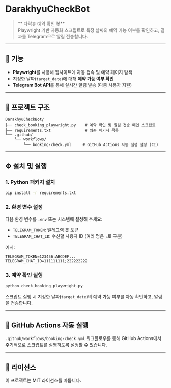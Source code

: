 # DarakhyuCheckBot

> ** 다락휴 예약 확인 봇**  
> Playwright 기반 자동화 스크립트로 특정 날짜의 예약 가능 여부를 확인하고, 결과를 Telegram으로 알림 전송합니다.

---

## 📌 기능

- **Playwright**를 사용해 웹사이트에 자동 접속 및 예약 페이지 탐색
- 지정한 날짜(`target_date`)에 대해 **예약 가능 여부 확인**
- **Telegram Bot API**를 통해 실시간 알림 발송 (다중 사용자 지원)

---

## 📁 프로젝트 구조

```
DarakhyuCheckBot/
├── check_booking_playwright.py    # 예약 확인 및 알림 전송 메인 스크립트
├── requirements.txt               # 의존 패키지 목록
└── .github/
    └── workflows/
        └── booking-check.yml     # GitHub Actions 자동 실행 설정 (CI)
```

---

## ⚙️ 설치 및 실행

### 1. Python 패키지 설치

```bash
pip install -r requirements.txt
```

### 2. 환경 변수 설정

다음 환경 변수를 `.env` 또는 시스템에 설정해 주세요:

- `TELEGRAM_TOKEN`: 텔레그램 봇 토큰
- `TELEGRAM_CHAT_ID`: 수신할 사용자 ID (여러 명은 `;`로 구분)

예시:

```env
TELEGRAM_TOKEN=123456:ABCDEF...
TELEGRAM_CHAT_ID=111111111;222222222
```

### 3. 예약 확인 실행

```bash
python check_booking_playwright.py
```

스크립트 실행 시 지정한 날짜(`target_date`)의 예약 가능 여부를 자동 확인하고, 알림을 전송합니다.

---

## 🤖 GitHub Actions 자동 실행

`.github/workflows/booking-check.yml` 워크플로우를 통해 GitHub Actions에서 주기적으로 스크립트를 실행하도록 설정할 수 있습니다.

---

## 🧾 라이선스

이 프로젝트는 MIT 라이선스를 따릅니다.
